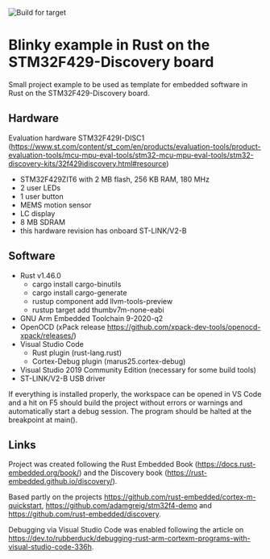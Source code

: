 ![Build for target](https://github.com/aholzbaur/rust-stm32f4-disco-blinky/workflows/Build%20for%20target/badge.svg)

# Blinky example in Rust on the STM32F429-Discovery board

Small project example to be used as template for embedded software in Rust on the STM32F429-Discovery board.

## Hardware

Evaluation hardware STM32F429I-DISC1 (https://www.st.com/content/st_com/en/products/evaluation-tools/product-evaluation-tools/mcu-mpu-eval-tools/stm32-mcu-mpu-eval-tools/stm32-discovery-kits/32f429idiscovery.html#resource)
 - STM32F429ZIT6 with 2 MB flash, 256 KB RAM, 180 MHz
 - 2 user LEDs
 - 1 user button
 - MEMS motion sensor
 - LC display
 - 8 MB SDRAM
 - this hardware revision has onboard ST-LINK/V2-B

## Software

- Rust v1.46.0
  - cargo install cargo-binutils
  - cargo install cargo-generate
  - rustup component add llvm-tools-preview
  - rustup target add thumbv7m-none-eabi
- GNU Arm Embedded Toolchain 9-2020-q2
- OpenOCD (xPack release https://github.com/xpack-dev-tools/openocd-xpack/releases/)
- Visual Studio Code
  - Rust plugin (rust-lang.rust)
  - Cortex-Debug plugin (marus25.cortex-debug)
- Visual Studio 2019 Community Edition (necessary for some build tools)
- ST-LINK/V2-B USB driver

If everything is installed properly, the workspace can be opened in VS Code and a hit on F5 should build the project without errors or warnings and automatically start a debug session. The program should be halted at the breakpoint at main().

## Links

Project was created following the Rust Embedded Book (https://docs.rust-embedded.org/book/) and the Discovery book (https://rust-embedded.github.io/discovery/).

Based partly on the projects https://github.com/rust-embedded/cortex-m-quickstart, https://github.com/adamgreig/stm32f4-demo and https://github.com/rust-embedded/discovery.

Debugging via Visual Studio Code was enabled following the article on https://dev.to/rubberduck/debugging-rust-arm-cortexm-programs-with-visual-studio-code-336h.
